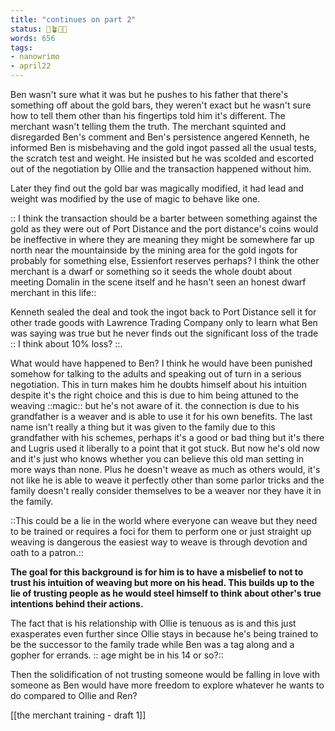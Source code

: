 ```yaml
---
title: "continues on part 2"
status: 🌱🪴🌲🍇
words: 656
tags:
- nanowrimo
- april22
---
```

Ben wasn't sure what it was but he pushes to his father that there's something off about the gold bars, they weren't exact but he wasn't sure how to tell them other than his fingertips told him it's different. The merchant wasn't telling them the truth. The merchant squinted and disregarded Ben's comment and Ben's persistence angered Kenneth, he informed Ben is misbehaving and the gold ingot passed all the usual tests, the scratch test and weight. He insisted but he was scolded and escorted out of the negotiation by Ollie and the transaction happened without him. 

Later they find out the gold bar was magically modified, it had lead and weight was modified by the use of magic to behave like one. 

:: I think the transaction should be a barter between something against the gold as they were out of Port Distance and the port distance's coins would be ineffective in  where they are meaning they might be somewhere far up north  near the mountainside by the mining area for the gold ingots for probably for something else,  Essienfort reserves perhaps? I think the other merchant is a dwarf or something so it seeds the whole doubt about meeting Domalin in the scene itself and he hasn't seen an honest dwarf merchant in this life::

Kenneth sealed the deal and took the ingot back to Port Distance sell it for other trade goods with Lawrence Trading Company only to learn what Ben was saying was true but he never finds out the significant loss of the trade :: I think about 10% loss? ::.

What would have happened to Ben? I think he would have been punished somehow for talking to the adults and speaking out of turn in a serious negotiation. This in turn makes him he doubts himself about his intuition despite it's the right choice and this is due to him being attuned to the weaving ::magic:: but he's not aware of it. the connection is due to his grandfather is a weaver and is able to use it for his own benefits.  The last name isn't really a thing but it was given to the family due to this grandfather with his schemes, perhaps it's a good or bad thing but it's there and Lugris used it liberally to a point that it got stuck. But now he's old now and it's just who knows whether you can believe this old man setting in more ways than none. Plus he doesn't weave as much as others would, it's not like he is able to weave it perfectly other than some parlor tricks and the family doesn't really consider themselves to be a weaver nor they have it in the family. 

::This could be a lie in the world where everyone can weave but they need to be trained or requires a foci for them to perform one or just straight up weaving is dangerous the easiest way to weave is through devotion and oath to a patron.::

**The goal for this background is for him is to have a misbelief to not to trust his intuition of weaving but more on his head. This builds up to the lie of trusting people as he would steel himself to think about other's true intentions behind their actions.** 

The fact that is his relationship with Ollie is tenuous as is and this just exasperates even further since Ollie stays in because he's being trained to be the successor to the family trade while Ben was a tag along and a gopher for errands. :: age might be in his 14 or so?::

Then the solidification of not trusting someone would be falling in love with someone as Ben would have more freedom to explore whatever he wants to do compared to Ollie and Ren? 

[[the merchant training - draft 1]]